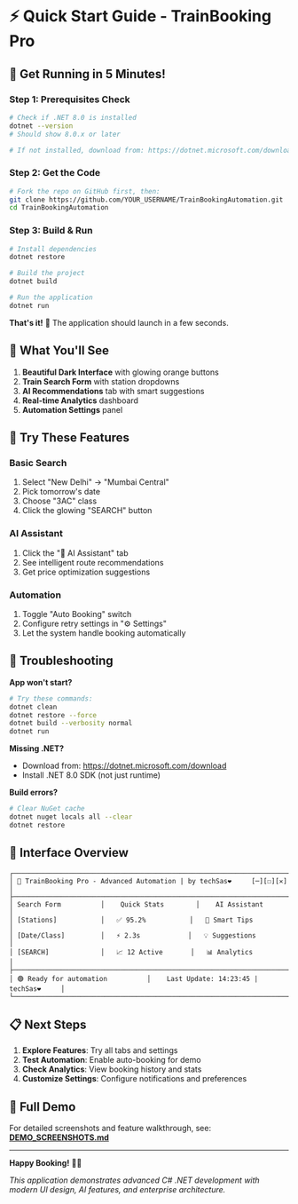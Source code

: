 # ⚡ Quick Start Guide - TrainBooking Pro

## 🚀 Get Running in 5 Minutes!

### Step 1: Prerequisites Check
```bash
# Check if .NET 8.0 is installed
dotnet --version
# Should show 8.0.x or later

# If not installed, download from: https://dotnet.microsoft.com/download
```

### Step 2: Get the Code
```bash
# Fork the repo on GitHub first, then:
git clone https://github.com/YOUR_USERNAME/TrainBookingAutomation.git
cd TrainBookingAutomation
```

### Step 3: Build & Run
```bash
# Install dependencies
dotnet restore

# Build the project
dotnet build

# Run the application
dotnet run
```

**That's it!** 🎉 The application should launch in a few seconds.

## 🎯 What You'll See

1. **Beautiful Dark Interface** with glowing orange buttons
2. **Train Search Form** with station dropdowns
3. **AI Recommendations** tab with smart suggestions
4. **Real-time Analytics** dashboard
5. **Automation Settings** panel

## 🧪 Try These Features

### Basic Search
1. Select "New Delhi" → "Mumbai Central"
2. Pick tomorrow's date
3. Choose "3AC" class
4. Click the glowing "SEARCH" button

### AI Assistant
1. Click the "🤖 AI Assistant" tab
2. See intelligent route recommendations
3. Get price optimization suggestions

### Automation
1. Toggle "Auto Booking" switch
2. Configure retry settings in "⚙️ Settings"
3. Let the system handle booking automatically

## 🔧 Troubleshooting

**App won't start?**
```bash
# Try these commands:
dotnet clean
dotnet restore --force
dotnet build --verbosity normal
dotnet run
```

**Missing .NET?**
- Download from: https://dotnet.microsoft.com/download
- Install .NET 8.0 SDK (not just runtime)

**Build errors?**
```bash
# Clear NuGet cache
dotnet nuget locals all --clear
dotnet restore
```

## 🎨 Interface Overview

```
┌───────────────────────────────────────────────────────────────────────────────┐
│ 🚄 TrainBooking Pro - Advanced Automation | by techSas❤️     [─][☐][✕]      │
├───────────────────────────────────────────────────────────────────────────────┤
│ Search Form          │    Quick Stats        │    AI Assistant               │
│ [Stations]           │   ✅ 95.2%           │   🤖 Smart Tips               │
│ [Date/Class]         │   ⚡ 2.3s            │   💡 Suggestions              │
│ [SEARCH]             │   📈 12 Active       │   📊 Analytics                │
├───────────────────────────────────────────────────────────────────────────────┤
│ 🟢 Ready for automation          │    Last Update: 14:23:45 | techSas❤️     │
└───────────────────────────────────────────────────────────────────────────────┘
```

## 📋 Next Steps

1. **Explore Features**: Try all tabs and settings
2. **Test Automation**: Enable auto-booking for demo
3. **Check Analytics**: View booking history and stats
4. **Customize Settings**: Configure notifications and preferences

## 🎥 Full Demo

For detailed screenshots and feature walkthrough, see: **[DEMO_SCREENSHOTS.md](./DEMO_SCREENSHOTS.md)**

---

**Happy Booking!** 🚄✨

*This application demonstrates advanced C# .NET development with modern UI design, AI features, and enterprise architecture.* 
